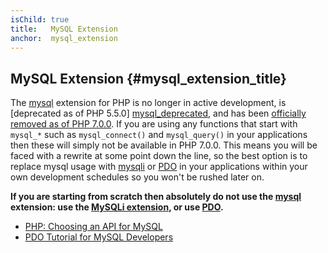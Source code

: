 ```yaml
---
isChild: true
title:   MySQL Extension
anchor:  mysql_extension
---
```


## MySQL Extension {#mysql_extension_title}

The [mysql] extension for PHP is no longer in active development, is [deprecated as of PHP 5.5.0]
[mysql_deprecated], and has been [officially removed as of PHP 7.0.0][mysql_removed]. If you are using any functions that
start with `mysql_*` such as `mysql_connect()` and `mysql_query()` in your applications then these will simply not be
available in PHP 7.0.0. This means you will be faced with a rewrite at some point down the line, so the
best option is to replace mysql usage with [mysqli] or [PDO] in your applications within your own development schedules
so you won't be rushed later on.

**If you are starting from scratch then absolutely do not use the [mysql] extension: use the [MySQLi extension][mysqli],
or use [PDO].**

* [PHP: Choosing an API for MySQL][mysql_api]
* [PDO Tutorial for MySQL Developers][pdo4mysql_devs]


[mysql]: http://php.net/mysql
[mysql_deprecated]: http://php.net/migration55.deprecated
[mysql_removed]: http://php.net/manual/en/migration70.removed-exts-sapis.php
[mysqli]: http://php.net/mysqli
[pdo]: http://php.net/pdo
[mysql_api]: http://php.net/mysqlinfo.api.choosing
[pdo4mysql_devs]: http://wiki.hashphp.org/PDO_Tutorial_for_MySQL_Developers
